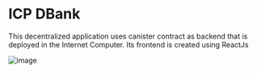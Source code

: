 # ICP DBank

This decentralized application uses canister contract as backend that is deployed in the Internet Computer.
Its frontend is created using ReactJs

![image](https://user-images.githubusercontent.com/48127785/206113774-e5d2ac8b-8ae6-48b0-a1f4-a5383191f609.png)
